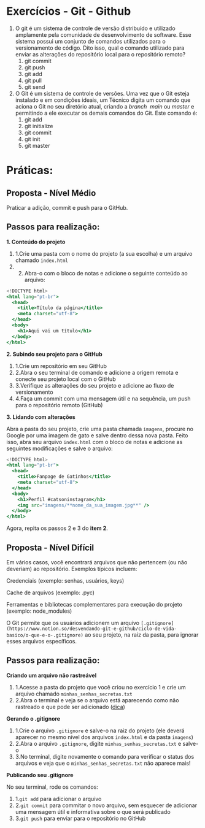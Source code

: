 # Exercícios - Git - Github

1. O git é um sistema de controle de versão distribuído e utilizado amplamente pela comunidade de desenvolvimento de software. Esse sistema possui um conjunto de comandos utilizados para o versionamento de código. Dito isso, qual o comando utilizado para enviar as alterações do repositório local para o repositório remoto?
    1. git commit
    2. git push 
    3. git add
    4. git pull
    5. git send
2. O Git é um sistema de controle de versões. Uma vez que o Git esteja instalado e em condições ideais, um Técnico digita um comando que aciona o Git no seu diretório atual, criando a *branch* 
*main* ou *master* e permitindo a ele executar os demais comandos do Git. Este comando é:
    1. git add
    2. git initialize
    3. git commit
    4. git init 
    5. git master

# Práticas:

## Proposta - Nível Médio

Praticar a adição, commit e push para o GitHub.

## Passos para realização:

**1. Conteúdo do projeto**

1. 1.Crie uma pasta com o nome do projeto (a sua escolha) e um arquivo chamado `index.html`
2. 2. Abra-o com o bloco de notas e adicione o seguinte conteúdo ao arquivo:

```jsx
<!DOCTYPE html>
<html lang="pt-br">
  <head>
    <title>Título da página</title>
    <meta charset="utf-8">
  </head>
  <body>
    <h1>Aqui vai um título</h1>
  </body>
</html>
```

**2. Subindo seu projeto para o GitHub**

1. 1.Crie um repositório em seu GitHub
2. 2.Abra o seu terminal de comando e adicione a origem remota e conecte seu projeto local com o GitHub
3. 3.Verifique as alterações do seu projeto e adicione ao fluxo de versionamento
4. 4.Faça um commit com uma mensagem útil e na sequência, um push para o repositório remoto (GitHub)

**3. Lidando com alterações**

Abra a pasta do seu projeto, crie uma pasta chamada `imagens`, procure no Google por uma imagem de gato e salve dentro dessa nova pasta. Feito isso, abra seu arquivo `index.html` com o bloco de notas e adicione as seguintes modificações e salve o arquivo:

```jsx
<!DOCTYPE html>
<html lang="pt-br">
  <head>
    <title>Fanpage de Gatinhos</title>
    <meta charset="utf-8">
  </head>
  <body>
    <h1>Perfil #catsoninstagram</h1>
    <img src="imagens/**nome_da_sua_imagem.jpg**" />
  </body>
</html>

```

Agora, repita os passos 2 e 3 do **item 2**.

## Proposta - Nível Difícil

Em vários casos, você encontrará arquivos que não pertencem (ou não deveriam) ao repositório. Exemplos típicos incluem:

Credenciais (exemplo: senhas, usuários, keys)

Cache de arquivos (exemplo: .pyc)

Ferramentas e bibliotecas complementares para execução do projeto (exemplo: node_modules)

O Git permite que os usuários adicionem um arquivo `[.gitignore](https://www.notion.so/desvendando-git-e-github/ciclo-de-vida-basico/o-que-e-o-.gitignore)` ao seu projeto, na raiz da pasta, para ignorar esses arquivos específicos.

## Passos para realização:

**Criando um arquivo não rastreável**

1. 1.Acesse a pasta do projeto que você criou no exercício 1 e crie um arquivo chamado `minhas_senhas_secretas.txt`
2. 2.Abra o terminal e veja se o arquivo está aparecendo como não rastreado e que pode ser adicionado ([dica](https://www.notion.so/desvendando-git-e-github/ciclo-de-vida-basico/comandos-mais-utilizados#git-status))

**Gerando o .gitignore**

1. 1.Crie o arquivo `.gitignore` e salve-o na raiz do projeto (ele deverá aparecer no mesmo nível dos arquivos `index.html` e da pasta `imagens`)
2. 2.Abra o arquivo `.gitignore`, digite `minhas_senhas_secretas.txt` e salve-o
3. 3.No terminal, digite novamente o comando para verificar o status dos arquivos e veja que o `minhas_senhas_secretas.txt` não aparece mais!

**Publicando seu .gitignore**

No seu terminal, rode os comandos:

1. 1.`git add` para adicionar o arquivo
2. 2.`git commit` para commitar o novo arquivo, sem esquecer de adicionar uma mensagem útil e informativa sobre o que será publicado
3. 3.`git push` para enviar para o repositório no GitHub